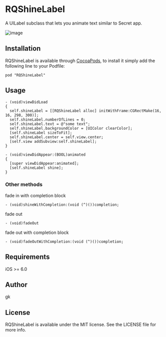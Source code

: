 # RQShineLabel

A UILabel subclass that lets you animate text similar to Secret app.

![image](https://raw.githubusercontent.com/zipme/RQShineLabel/master/Screenshots/rqshinelabel.gif)

## Installation

RQShineLabel is available through [CocoaPods](http://cocoapods.org), to install
it simply add the following line to your Podfile:

    pod "RQShineLabel"


## Usage

```objc
- (void)viewDidLoad
{
  self.shineLabel = [[RQShineLabel alloc] initWithFrame:CGRectMake(16, 16, 298, 300)];
  self.shineLabel.numberOfLines = 0;
  self.shineLabel.text = @"some text";
  self.shineLabel.backgroundColor = [UIColor clearColor];
  [self.shineLabel sizeToFit];
  self.shineLabel.center = self.view.center;
  [self.view addSubview:self.shineLabel];
}

- (void)viewDidAppear:(BOOL)animated
{
  [super viewDidAppear:animated];
  [self.shineLabel shine];
}
```

### Other methods

fade in with completion block
```objc
- (void)shineWithCompletion:(void (^)())completion;
```

fade out
```objc
- (void)fadeOut
```

fade out with completion block
```objc
- (void)fadeOutWithCompletion:(void (^)())completion;
```

## Requirements

iOS >= 6.0


## Author

gk

## License

RQShineLabel is available under the MIT license. See the LICENSE file for more info.

